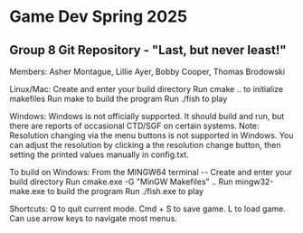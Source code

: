 Game Dev Spring 2025
==
Group 8 Git Repository - "Last, but never least!"
--
Members: Asher Montague, Lillie Ayer, Bobby Cooper, Thomas Brodowski

Linux/Mac:
Create and enter your build directory
Run cmake .. to initialize makefiles
Run make to build the program
Run ./fish to play

Windows:
Windows is not officially supported.  It should build and run, but there are reports of occasional 
CTD/SGF on certain systems.  Note: Resolution changing via the menu buttons is not supported in Windows.
You can adjust the resolution by clicking a the resolution change button, then setting the printed
values manually in config.txt.

To build on Windows:
From the MINGW64 terminal -- 
Create and enter your build directory
Run cmake.exe -G "MinGW Makefiles" ..
Run mingw32-make.exe to build the program
Run ./fish.exe to play

Shortcuts:
Q to quit current mode.
Cmd + S to save game.
L to load game.
Can use arrow keys to navigate most menus.